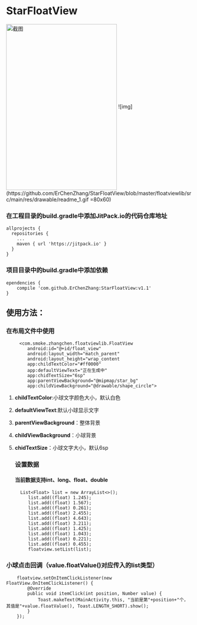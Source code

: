 # StarFloatView
<img src="https://github.com/ErChenZhang/StarFloatView/blob/master/floatviewlib/src/main/res/drawable/readme_1.gif" width = "300" height = "450" alt="截图" align=center />
![img](https://github.com/ErChenZhang/StarFloatView/blob/master/floatviewlib/src/main/res/drawable/readme_1.gif =80x60)

### 在工程目录的build.gradle中添加JitPack.io的代码仓库地址

    allprojects {
      repositories {
        ...
        maven { url 'https://jitpack.io' }
      }
    }
    
### 项目目录中的build.gradle中添加依赖

    ependencies {
        compile 'com.github.ErChenZhang:StarFloatView:v1.1'
	}

    
## 使用方法：
  ### 在布局文件中使用
    
         <com.smoke.zhangchen.floatviewlib.FloatView
            android:id="@+id/float_view"
            android:layout_width="match_parent"
            android:layout_height="wrap_content
            app:childTextColor="#ff0000"
            app:defaultViewText="正在生成中"
            app:chidTextSize="6sp"
            app:parentViewBackground="@mipmap/star_bg"
            app:childViewBackground="@drawable/shape_circle">
            
1. **childTextColor**:小球文字颜色大小，默认白色
2. **defaultViewText**:默认小球显示文字
3. **parentViewBackground**：整体背景
4. **childViewBackground**：小球背景
5. **chidTextSize**：小球文字大小，默认6sp
        
   ### 设置数据
   #### 当前数据支持int、long、float、double
    
         List<Float> list = new ArrayList<>();
            list.add((float) 1.245);
            list.add((float) 1.567);
            list.add((float) 0.261);
            list.add((float) 2.455);
            list.add((float) 4.643);
            list.add((float) 3.211);
            list.add((float) 1.425);
            list.add((float) 1.043);
            list.add((float) 0.221);
            list.add((float) 0.455);
            floatview.setList(list);
            
  ### 小球点击回调（value.floatValue()对应传入的list类型）
     
        floatview.setOnItemClickListener(new FloatView.OnItemClickListener() {
            @Override
            public void itemClick(int position, Number value) {
                Toast.makeText(MainActivity.this, "当前是第"+position+"个，其值是"+value.floatValue(), Toast.LENGTH_SHORT).show();
            }
        });
            
